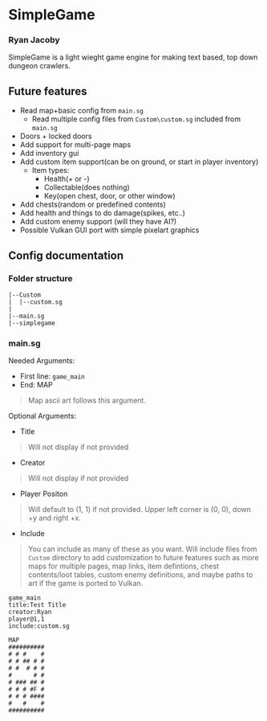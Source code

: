 # SimpleGame
### Ryan Jacoby

SimpleGame is a light wieght game engine for making text based, top down dungeon crawlers.

## Future features
- Read map+basic config from `main.sg`
  - Read multiple config files from `Custom\custom.sg` included from `main.sg`
- Doors + locked doors
- Add support for multi-page maps
- Add inventory gui
- Add custom item support(can be on ground, or start in player inventory)
  - Item types:
    - Health(+ or -)
    - Collectable(does nothing)
    - Key(open chest, door, or other window)
- Add chests(random or predefined contents)
- Add health and things to do damage(spikes, etc..)
- Add custom enemy support (will they have AI?)
- Possible Vulkan GUI port with simple pixelart graphics

## Config documentation
### Folder structure
```
|--Custom
|  |--custom.sg
|
|--main.sg
|--simplegame
```
### main.sg
Needed Arguments:
- First line: `game_main`
- End: MAP
> Map ascii art follows this argument.

Optional Arguments: 
- Title
> Will not display if not provided

- Creator
> Will not display if not provided 

- Player Positon
> Will default to (1, 1) if not provided.  Upper left corner is (0, 0), down +y and right +x.

- Include
> You can include as many of these as you want.  Will include files from `Custom` directory to add customization to future features such as more maps for multiple pages, map links, item defintions, chest contents/loot tables, custom enemy definitions, and maybe paths to art if the game is ported to Vulkan.
```sg
game_main
title:Test Title
creator:Ryan
player@1,1
include:custom.sg

MAP
##########
# # #    #
# # ## # #
# #  # # #
#      # #
# ### ## #
# # # #F #
# # # ####
#   #    #
##########
```

